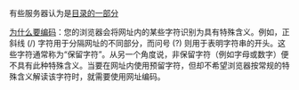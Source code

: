 有些服务器认为是[目录的一部分](https://stackoverflow.com/questions/3784937/url-encoded-23-causing-404-in-asp-net-application)

[为什么要编码](https://support.google.com/dcm/answer/2828440?hl=zh-Hans)：您的浏览器会将网址内的某些字符识别为具有特殊含义。例如，正斜线 (/) 字符用于分隔网址的不同部分，而问号 (?) 则用于表明字符串的开头。这些字符通常称为“保留字符”。从另一个角度说，非保留字符（例如字母或数字）便不具有此种特殊含义。当要在网址内使用预留字符，但却不希望浏览器按常规的特殊含义解读该字符时，就需要使用网址编码。

